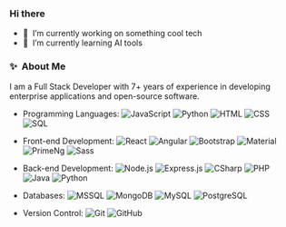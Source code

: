 ### Hi there

- 🔭 &nbsp;I’m currently working on something cool tech
- 🌱 &nbsp;I’m currently learning AI tools

### ✨&nbsp; About Me

I am a Full Stack Developer with 7+ years of experience in developing enterprise applications and open-source software.

- Programming Languages:
  ![JavaScript](https://img.shields.io/badge/-JavaScript-F7DF1E?logo=javascript&logoColor=black&style=for-the-badge)
  ![Python](https://img.shields.io/badge/-Python-3776AB?logo=python&logoColor=white&style=for-the-badge)
  ![HTML](https://img.shields.io/badge/-HTML-E34F26?logo=html5&logoColor=white&style=for-the-badge)
  ![CSS](https://img.shields.io/badge/-CSS-1572B6?logo=css3&logoColor=white&style=for-the-badge)
  ![SQL](https://img.shields.io/badge/-SQL-4479A1?logo=mysql&logoColor=white&style=for-the-badge)

- Front-end Development:
  ![React](https://img.shields.io/badge/-React-61DAFB?logo=react&logoColor=black&style=for-the-badge)
  ![Angular](https://img.shields.io/badge/-Angular-4FC08D?logo=angular&logoColor=white&style=for-the-badge)
  ![Bootstrap](https://img.shields.io/badge/-Bootstrap-7952B3?logo=bootstrap&logoColor=white&style=for-the-badge)
  ![Material](https://img.shields.io/badge/-Material-7952BR?logo=material&logoColor=white&style=for-the-badge)
  ![PrimeNg](https://img.shields.io/badge/-PrimeNg-7952B1?logo=ng&logoColor=white&style=for-the-badge)
  ![Sass](https://img.shields.io/badge/-Sass-CC6699?logo=sass&logoColor=white&style=for-the-badge)

- Back-end Development:
  ![Node.js](https://img.shields.io/badge/-Node.js-339933?logo=node.js&logoColor=white&style=for-the-badge)
  ![Express.js](https://img.shields.io/badge/-Express.js-000000?logo=express&logoColor=white&style=for-the-badge)
  ![CSharp](https://img.shields.io/badge/-CSharp-DDEE2?logo=CSharp&logoColor=white&style=for-the-badge)
  ![PHP](https://img.shields.io/badge/-PHP-332?logo=php&logoColor=white&style=for-the-badge)
  ![Java](https://img.shields.io/badge/-Java-AAEPPP?logo=Java&logoColor=white&style=for-the-badge)
  ![Python](https://img.shields.io/badge/-Python-090?logo=python&logoColor=white&style=for-the-badge)
- Databases:
  ![MSSQL](https://img.shields.io/badge/-MSSQL-4479A1?logo=MSSK&logoColor=white&style=for-the-badge)
  ![MongoDB](https://img.shields.io/badge/-MongoDB-47A248?logo=mongodb&logoColor=white&style=for-the-badge)
  ![MySQL](https://img.shields.io/badge/-MySQL-4479A1?logo=mysql&logoColor=white&style=for-the-badge)
  ![PostgreSQL](https://img.shields.io/badge/-PostgreSQL-336791?logo=postgresql&logoColor=white&style=for-the-badge)

- Version Control:
  ![Git](https://img.shields.io/badge/-Git-F05032?logo=git&logoColor=white&style=for-the-badge)
  ![GitHub](https://img.shields.io/badge/-GitHub-181717?logo=github&logoColor=white&style=for-the-badge)
